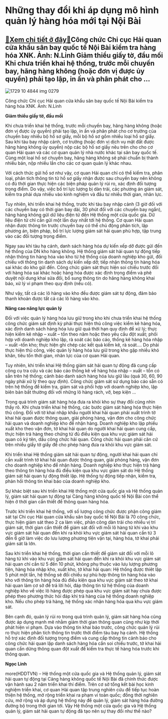 Những thay đổi khi áp dụng mô hình quản lý hàng hóa mới tại Nội Bài
===================================================================

[:gift:Xem chi tiết ở đây:gift:](https://hddtvn.com/nhung-thay-doi-khi-ap-dung-mo-hinh-quan-ly-hang-hoa-moi-tai-noi-bai/)Công chức Chi cục Hải quan cửa khẩu sân bay quốc tế Nội Bài kiểm tra hàng hóa XNK. Ảnh: N.Linh Giảm thiểu giấy tờ, đầu mối Khi chưa triển khai hệ thống, trước mỗi chuyến bay, hãng hàng không (hoặc đơn vị được ủy quyền) phải tạo lập, in ấn và phân phát cho …
-----------------------------------------------------------------------------------------------------------------------------------------------------------------------------------------------------------------------------------------------------------------





![1729 10 4844 img 0279](https://haiquanonline.com.vn/stores/news_dataimages/hoannm/092020/30/18/in_article/1729_10-4844_IMG_0279.jpg?rt=20201001085237 "Công chức Chi cục Hải quan cửa khẩu sân bay quốc tế Nội Bài kiểm tra hàng hóa XNK.  	Ảnh: N.Linh")


Công chức Chi cục Hải quan cửa khẩu sân bay quốc tế Nội Bài kiểm tra hàng hóa XNK. Ảnh: N.Linh



**Giảm thiểu giấy tờ, đầu mối**


Khi chưa triển khai hệ thống, trước mỗi chuyến bay, hãng hàng không (hoặc đơn vị được ủy quyền) phải tạo lập, in ấn và phân phát cho cơ trưởng của chuyến bay nhiều bộ hồ sơ giấy, mỗi bộ hồ sơ gồm nhiều loại hồ sơ giấy. Sau khi tàu bay nhập cảnh, cơ trưởng (hoặc đơn vị dịch vụ mặt đất được hãng hàng không ủy quyền) nộp các bộ hồ sơ giấy nêu trên cho cho cơ quan Hải quan và các cơ quan quản lý nhà nước khác tại sân bay quốc tế. Cùng một loại hồ sơ chuyến bay, hãng hàng không sẽ phải chuẩn bị thành nhiều bản, nộp nhiều lần cho các cơ quan quản lý khác nhau.


Với cách thức gửi hồ sơ như vậy, cơ quan Hải quan chỉ có thể kiểm tra, phân loại, phân tích thông tin từ hồ sơ giấy nhận được sau chuyến bay nên không có đủ thời gian thực hiện các biện pháp quản lý rủi ro, xác định đối tượng trọng điểm. Do vậy, việc bố trí lực lượng bị dàn trải, các phương án giám sát, kiểm tra phải dựa nhiều vào kinh nghiệm và đầu tư nhiều thời gian, nhân lực.


Tuy nhiên, khi triển khai hệ thống, trước khi tàu bay nhập cảnh (3 giờ đối với các chuyến bay có thời gian bay dài, 30 phút đối với các chuyến bay ngắn), hãng hàng không gửi dữ liệu điện tử đến Hệ thống một cửa quốc gia. Dữ liệu điện tử chỉ cần gửi một lần duy nhất tới hệ thống. Cơ quan Hải quan nhận được thông tin trước chuyến bay có thể chủ động phân tích, lập phương án, biện pháp, bố trí lực lượng giám sát hải quan phù hợp, tập trung vào các đối tượng trọng điểm.


Ngay sau khi tàu hạ cánh, danh sách hàng hóa dự kiến xếp dỡ được gửi đến hệ thống của DN kho hàng không. Hệ thống giám sát hải quan tự động tiếp nhận thông tin hàng hóa vào kho từ hệ thống của doanh nghiệp kho gửi, đối chiếu với thông tin danh sách dự kiến xếp dỡ; tiếp nhận thông tin hàng hóa sai khác do kho gửi đến. Công chức giám sát thực hiện soi chiếu trước đối với hàng hóa sai khác hoặc hàng hóa được xác định trọng điểm và phê duyệt nội dung khai sửa đổi, bổ sung thông tin do hãng hàng không khai báo, xử lý vi phạm theo quy định (nếu có).


Như vậy, tất cả các lô hàng vào kho đều được giám sát tự động, đảm bảo thanh khoản được tất cả các lô hàng vào kho.


**Nâng cao năng lực quản lý**


Đối với việc quản lý hàng hóa lưu giữ trong kho khi chưa triển khai hệ thống công chức giám sát định kỳ phải thực hiện thủ công việc kiểm kê hàng hóa, xác định danh sách hàng hóa lưu giữ quá thời hạn quy định để xử lý; thực hiện kiểm kê nhập – xuất – tồn theo năm hoặc theo yêu cầu đột xuất; phối hợp với doanh nghiệp kho lập, rà soát các báo cáo, thống kê hàng hóa nhập – xuất –tồn kho; thực hiện ghi chép các kết quả kiểm kê, rà soát…. Do phải thực hiện thủ công, việc quản lý hàng hóa lưu giữ trong kho gặp nhiều khó khăn, tiêu tốn thời gian, nhân lực của cơ quan Hải quan.


Tuy nhiên, khi triển khai Hệ thống giám sát hải quan tự động đã cung cấp công cụ tra cứu và các báo cáo thống kê về hàng hóa nhập – xuất – tồn có sẵn trên hệ thống; cảnh báo danh sách hàng hóa lưu giữ lâu (quá 30, 60, 90 ngày phải xử lý theo quy định). Công chức giám sát sử dụng báo cáo sẵn có trên hệ thống để kiểm tra, giám sát và phối hợp với doanh nghiệp kho, lập biên bản bất thường đối với những lô hàng rách, vỡ, bẹp kiện …


Trong quá trình giám sát hàng hóa đưa ra khỏi kho sự thay đổi cũng nhìn thấy rõ. Khi chưa triển khai hệ thống, các bước giám sát hàng hóa thực hiện thủ công. Đối với tờ khai nhập khẩu người khai hải quan phải xuất trình tờ khai hải quan được thông quan, giải phóng hàng, vận đơn cho công chức hải quan và doanh nghiệp kho để nhận hàng. Doanh nghiệp kho lập phiếu xuất kho theo vận đơn, tờ khai hải quan do người khai hải quan cung cấp, thực hiện trả hàng theo chứng từ đủ điều kiện qua khu vực giám sát hải quan có ký tên, dấu công chức hải quan. ­Công chức hải quan phải căn cứ trên nhiều giấy tờ giấy để cho phép hàng đưa ra khỏi khu vực giám sát.


Khi triển khai Hệ thống giám sát hải quan tự động, người khai hải quan chỉ cần xuất trình tờ khai hải quan được thông quan, giải phóng hàng, vận đơn cho doanh nghiệp kho để nhận hàng. Doanh nghiệp kho thực hiện trả hàng theo thông tin hàng hóa đủ điều kiện qua khu vực giám sát do Hệ thống giám sát hải quan tự động thiết lập. Hệ thống tự động tiếp nhận, kiểm tra, phản hồi thông tin khai báo của doanh nghiệp kho.


Sự khác biệt sau khi triển khai Hệ thống một cửa quốc gia và Hệ thống quản lý, giám sát hải quan tự động tại Cảng hàng không quốc tế Nội Bài còn thể hiện ở thời gian cần thiết để thông quan hàng hóa.


Trước khi triển khai hệ thống, với số lượng công chức được phận công giám sát tại Chi cục Hải quan cửa khẩu sân bay quốc tế Nội Bài là 70 công chức, thực hiện giám sát theo 2 ca làm việc, phân công dàn trải cho nhiều vị trí giám sát, thời gian cần thiết để giám sát đối với mỗi lô hàng từ khi vào khu vực giám sát hải quan đến khi ra khỏi khu vực giám sát hải quan cần từ 3 đến 6 giờ làm việc do lưu lượng phương tiện vận tại, hàng hóa, tờ khai phải giám sát là lớn.


Sau khi triển khai hệ thống, thời gian cần thiết để giám sát đối với mỗi lô hàng từ khi vào khu vực giám sát hải quan đến khi ra khỏi khu vực giám sát hải quan chỉ cần từ 5 đến 10 phút, không phụ thuộc vào lưu lượng phương tiện, hàng hóa nhập kho, xuất kho, tờ khai hải quan: Hệ thống được thiêt lập 5 phút một lần, hệ thống sẽ đối chiếu sự phù hợp thông tin hàng hóa vào kho với thông tin hàng hóa đủ điều kiện qua khu vực giám sát theo tờ khai hải quan làm cơ sở để trả lời hỏi, đáp thông tin từ hệ thống của doanh nghiệp kho về việc lô hàng được phép qua khu vực giám sát hay chưa được phép theo phương thức hỏi đáp khi trả hàng của hệ thống doanh nghiệp kho. Nếu cho phép trả hàng, hệ thống xác nhận hàng hóa qua khu vực giám sát.


Bên cạnh đó, quản lý rủi ro trong quá trình quản lý, giám sát hàng hóa cũng được áp dụng mạnh mẽ nhằm giảm thời gian thông quan cũng như kịp thời phát hiện vi phạm. Dựa vào thông tin khai báo trước, công chức quản lý rủi ro thực hiện phân tích thông tin trước thời điểm tàu bay hạ cánh. Hệ thống hỗ trợ xác định đối tượng trọng điểm và cung cấp thông tin cảnh báo cho công chức hải quan lập danh sách hàng hóa cần soi chiếu trước, tờ khai hải quan cần dừng thông quan đột xuất để kiểm tra thực tế hàng hóa trước khi thông quan.




**Ngọc Linh**



more(HDDTVN) – Hệ thống một cửa quốc gia và Hệ thống quản lý, giám sát hải quan tự động tại Cảng hàng không quốc tế Nội Bài đã chính thức được vận hành sau 2 năm triển khai thí điểm. Trên cơ sở tổng kết bài học kinh nghiệm triển khai, cơ quan Hải quan tập trung nghiên cứu để tiếp tục hoàn thiện hệ thống, mở rộng triển khai ra phạm vi toàn quốc; đồng thời nghiên cứu, mở rộng và áp dụng hệ thống này để quản lý, giám sát hàng hóa đường đường bộ trong thời gian tới. Vậy Hệ thống một cửa quốc gia và Hệ thống quản lý, giám sát hải quan tự động đã tạo nên sự thay đổi như thế nào?

